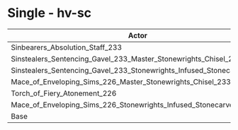 # Single - hv-sc
| Actor | DPS | Increase |
|---|:---:|:---:|
|Sinbearers_Absolution_Staff_233|6018|36.51%|
|Sinstealers_Sentencing_Gavel_233_Master_Stonewrights_Chisel_233|6004|36.20%|
|Sinstealers_Sentencing_Gavel_233_Stonewrights_Infused_Stonecarver_226|5983|35.71%|
|Mace_of_Enveloping_Sims_226_Master_Stonewrights_Chisel_233|5951|34.98%|
|Torch_of_Fiery_Atonement_226|5932|34.56%|
|Mace_of_Enveloping_Sims_226_Stonewrights_Infused_Stonecarver_226|5916|34.20%|
|Base|4409|0.00%|
